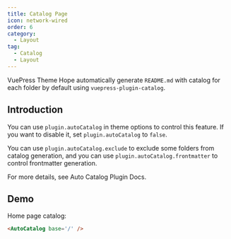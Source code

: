 ```yaml
---
title: Catalog Page
icon: network-wired
order: 6
category:
  - Layout
tag:
  - Catalog
  - Layout
---
```


VuePress Theme Hope automatically generate `README.md` with catalog for each folder by default using <ProjectLink name="auto-catalog">`vuepress-plugin-catalog`</ProjectLink>.

<!-- more -->

## Introduction

You can use `plugin.autoCatalog` in theme options to control this feature. If you want to disable it, set `plugin.autoCatalog` to `false`.

You can use `plugin.autoCatalog.exclude` to exclude some folders from catalog generation, and you can use `plugin.autoCatalog.frontmatter` to control frontmatter generation.

For more details, see <ProjectLink name="auto-catalog">Auto Catalog Plugin Docs</ProjectLink>.

## Demo

Home page catalog:

<!-- markdownlint-disable MD033 -->

<div class="catalog-display-container">
  <AutoCatalog base='/' />
</div>

<!-- markdownlint-enable MD033 -->

```md
<AutoCatalog base='/' />
```
